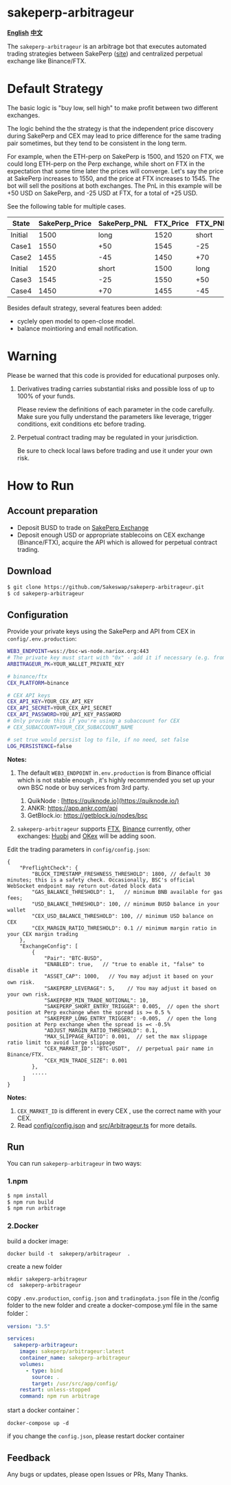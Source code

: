 # sakeperp-arbitrageur

**[English](README.md)** **[中文](README_CN.md)**

The `sakeperp-arbitrageur` is an arbitrage bot that executes automated trading strategies between SakePerp ([site](https://sakeperp.fi/)) and centralized perpetual exchange like Binance/FTX.



# Default Strategy
The basic logic is "buy low, sell high" to make profit between two different exchanges.

The logic behind the the strategy is that the independent price discovery during SakePerp and CEX may lead to price difference for the same trading pair sometimes, but they tend to be consistent in the long term.

For example, when the ETH-perp on SakePerp is 1500, and 1520 on FTX, we could long ETH-perp on the Perp exchange, while short on FTX in the expectation that some time later the prices will converge. Let's say the price at SakePerp increases to 1550, and the price at FTX increases to 1545. The bot will sell the positions at both exchanges. The PnL in this example will be +50 USD on SakePerp, and -25 USD at FTX, for a total of +25 USD.

See the following table for multiple cases.

| State   | SakePerp_Price | SakePerp_PNL | FTX_Price | FTX_PNL | Total_PNL |
| ------- | -------------- | ------------ | --------- | ------- | --------- |
| Initial | 1500           | long         | 1520      | short   |           |
| Case1   | 1550           | +50          | 1545      | -25     | +25       |
| Case2   | 1455           | -45          | 1450      | +70     | +25       |
| Initial | 1520           | short        | 1500      | long    |           |
| Case3   | 1545           | -25          | 1550      | +50     | +25       |
| Case4   | 1450           | +70          | 1455      | -45     | +25       |

Besides default strategy, several features been added:
- cyclely open model to open-close model.
- balance mointioring and email notification.


# Warning

Please be warned that this code is provided for educational purposes only.

1. Derivatives trading carries substantial risks and possible loss of up to 100% of your funds. 

   Please review the definitions of each parameter in the code carefully. Make sure you fully understand the parameters like leverage, trigger conditions, exit conditions etc before trading.

2. Perpetual contract trading may be regulated in your jurisdiction. 

   Be sure to check local laws before trading and use it under your own risk. 

   

# How to Run

## Account preparation 

- Deposit BUSD to trade on [SakePerp Exchange](https://app.sakeperp.fi/mm-pools/)
- Deposit enough USD or appropriate stablecoins on CEX exchange (Binance/FTX), acquire the API which is allowed for perpetual contract trading.

## Download

```bash
$ git clone https://github.com/Sakeswap/sakeperp-arbitrageur.git
$ cd sakeperp-arbitrageur
```

## Configuration

Provide your private keys using the SakePerp and API from CEX in `config/.env.production`:

```bash
WEB3_ENDPOINT=wss://bsc-ws-node.nariox.org:443
# The private key must start with "0x" - add it if necessary (e.g. from private key exported from Metamask)
ARBITRAGEUR_PK=YOUR_WALLET_PRIVATE_KEY

# binance/ftx
CEX_PLATFORM=binance

# CEX API keys
CEX_API_KEY=YOUR_CEX_API_KEY
CEX_API_SECRET=YOUR_CEX_API_SECRET
CEX_API_PASSWORD=YOU_API_KEY_PASSWORD
# Only provide this if you're using a subaccount for CEX
# CEX_SUBACCOUNT=YOUR_CEX_SUBACCOUNT_NAME

# set true would persist log to file, if no need, set false
LOG_PERSISTENCE=false
```
**Notes:**

1. The default `WEB3_ENDPOINT` in`.env.production` is from Binance official which is not stable enough , it's highly recommended you set up your own BSC node or buy services from 3rd party.
   1. QuikNode : [https://quiknode.io](https://quiknode.io/)
   2. ANKR: https://app.ankr.com/api
   3. GetBlock.io: https://getblock.io/nodes/bsc

2.  `sakeperp-arbitrageur` supports [FTX](https://ftx.com/), [Binance](https://www.binance.com/) currently, other exchanges: [Huobi](https://www.huobi.com/) and [OKex](https://www.okex.com/) will be adding soon.



Edit the trading parameters in `config/config.json`:

```
{
    "PreflightCheck": {
        "BLOCK_TIMESTAMP_FRESHNESS_THRESHOLD": 1800, // default 30 minutes; this is a safety check. Occasionally, BSC's official WebSocket endpoint may return out-dated block data
        "GAS_BALANCE_THRESHOLD": 1,   // minimum BNB available for gas fees;
        "USD_BALANCE_THRESHOLD": 100, // minimum BUSD balance in your wallet
        "CEX_USD_BALANCE_THRESHOLD": 100, // minimum USD balance on CEX
        "CEX_MARGIN_RATIO_THRESHOLD": 0.1 // minimum margin ratio in your CEX margin trading
    },
    "ExchangeConfig": [
        {
            "Pair": "BTC-BUSD",
            "ENABLED": true,   // "true to enable it, "false" to disable it
            "ASSET_CAP": 1000,   // You may adjust it based on your own risk.
            "SAKEPERP_LEVERAGE": 5,    // You may adjust it based on your own risk.
            "SAKEPERP_MIN_TRADE_NOTIONAL": 10,
            "SAKEPERP_SHORT_ENTRY_TRIGGER": 0.005,  // open the short position at Perp exchange when the spread is >= 0.5 % 
            "SAKEPERP_LONG_ENTRY_TRIGGER": -0.005,  // open the long position at Perp exchange when the spread is =< -0.5%
            "ADJUST_MARGIN_RATIO_THRESHOLD": 0.1,
            "MAX_SLIPPAGE_RATIO": 0.001,  // set the max slippage ratio limit to avoid large slippage 
            "CEX_MARKET_ID": "BTC-USDT",  // perpetual pair name in Binance/FTX.
            "CEX_MIN_TRADE_SIZE": 0.001   
        },
        .....
     ]
}
```

**Notes:**

1. `CEX_MARKET_ID` is different in every CEX , use the correct name with your CEX.
2. Read [config/config.json](https://github.com/Sakeswap/sakeperp-arbitrageur/blob/main/config/config.json) and [src/Arbitrageur.ts](https://github.com/Sakeswap/sakeperp-arbitrageur/blob/main/src/Arbitrageur.ts) for more details.

## Run

You can run `sakeperp-arbitrageur` in two ways:

### 1.npm

```bash
$ npm install
$ npm run build
$ npm run arbitrage
```

### 2.Docker

build a docker image:
```
docker build -t  sakeperp/arbitrageur  .
```

create a new folder
```
mkdir sakeperp-arbitrageur
cd  sakeperp-arbitrageur
```

copy `.env.production`, `config.json` and `tradingdata.json` file in the /config folder to the new folder and create a docker-compose.yml file in the same folder：
```yml
version: "3.5"

services:
  sakeperp-arbitrageur:
    image: sakeperp/arbitrageur:latest
    container_name: sakeperp-arbitrageur
    volumes:
      - type: bind
        source: .
        target: /usr/src/app/config/
    restart: unless-stopped
    command: npm run arbitrage

```

start a docker container：
```
docker-compose up -d
```
if you change the `config.json`, please restart docker container

## Feedback

Any bugs or updates, please open Issues or PRs, Many Thanks.